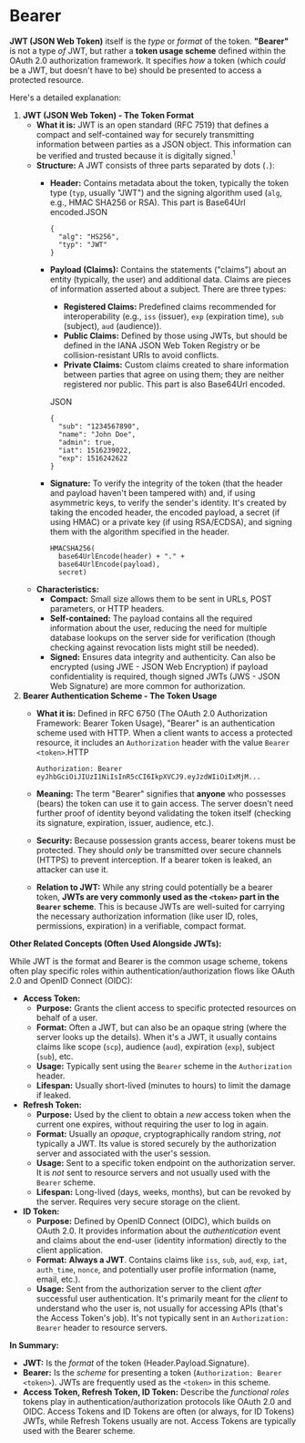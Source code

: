 # Bearer

&#x20;**JWT (JSON Web Token)** itself is the _type_ or _format_ of the token. **"Bearer"** is not a type _of_ JWT, but rather a **token usage scheme** defined within the OAuth 2.0 authorization framework. It specifies _how_ a token (which _could_ be a JWT, but doesn't have to be) should be presented to access a protected resource.

Here's a detailed explanation:

1. **JWT (JSON Web Token) - The Token Format**
   * **What it is:** JWT is an open standard (RFC 7519) that defines a compact and self-contained way for securely transmitting information between parties as a JSON object. This information can be verified and trusted because it is digitally signed.<sup>1</sup>
   * **Structure:** A JWT consists of three parts separated by dots (`.`):
     *   **Header:** Contains metadata about the token, typically the token type (`typ`, usually "JWT") and the signing algorithm used (`alg`, e.g., HMAC SHA256 or RSA). This part is Base64Url encoded.JSON

         ```
         {
           "alg": "HS256",
           "typ": "JWT"
         }
         ```
     *   **Payload (Claims):** Contains the statements ("claims") about an entity (typically, the user) and additional data. Claims are pieces of information asserted about a subject. There are three types:

         * **Registered Claims:** Predefined claims recommended for interoperability (e.g., `iss` (issuer), `exp` (expiration time), `sub` (subject), `aud` (audience)).
         * **Public Claims:** Defined by those using JWTs, but should be defined in the IANA JSON Web Token Registry or be collision-resistant URIs to avoid conflicts.
         * **Private Claims:** Custom claims created to share information between parties that agree on using them; they are neither registered nor public. This part is also Base64Url encoded.

         JSON

         ```
         {
           "sub": "1234567890",
           "name": "John Doe",
           "admin": true,
           "iat": 1516239022,
           "exp": 1516242622
         }
         ```
     *   **Signature:** To verify the integrity of the token (that the header and payload haven't been tampered with) and, if using asymmetric keys, to verify the sender's identity. It's created by taking the encoded header, the encoded payload, a secret (if using HMAC) or a private key (if using RSA/ECDSA), and signing them with the algorithm specified in the header.

         ```
         HMACSHA256(
           base64UrlEncode(header) + "." +
           base64UrlEncode(payload),
           secret)
         ```
   * **Characteristics:**
     * **Compact:** Small size allows them to be sent in URLs, POST parameters, or HTTP headers.
     * **Self-contained:** The payload contains all the required information about the user, reducing the need for multiple database lookups on the server side for verification (though checking against revocation lists might still be needed).
     * **Signed:** Ensures data integrity and authenticity. Can also be encrypted (using JWE - JSON Web Encryption) if payload confidentiality is required, though signed JWTs (JWS - JSON Web Signature) are more common for authorization.
2. **Bearer Authentication Scheme - The Token Usage**
   *   **What it is:** Defined in RFC 6750 (The OAuth 2.0 Authorization Framework: Bearer Token Usage), "Bearer" is an authentication scheme used with HTTP. When a client wants to access a protected resource, it includes an `Authorization` header with the value `Bearer <token>`.HTTP

       ```
       Authorization: Bearer eyJhbGciOiJIUzI1NiIsInR5cCI6IkpXVCJ9.eyJzdWIiOiIxMjM...
       ```
   * **Meaning:** The term "Bearer" signifies that **anyone** who possesses (bears) the token can use it to gain access. The server doesn't need further proof of identity beyond validating the token itself (checking its signature, expiration, issuer, audience, etc.).
   * **Security:** Because possession grants access, bearer tokens must be protected. They should _only_ be transmitted over secure channels (HTTPS) to prevent interception. If a bearer token is leaked, an attacker can use it.
   * **Relation to JWT:** While any string could potentially be a bearer token, **JWTs are very commonly used as the `<token>` part in the `Bearer` scheme**. This is because JWTs are well-suited for carrying the necessary authorization information (like user ID, roles, permissions, expiration) in a verifiable, compact format.

**Other Related Concepts (Often Used Alongside JWTs):**

While JWT is the format and Bearer is the common usage scheme, tokens often play specific roles within authentication/authorization flows like OAuth 2.0 and OpenID Connect (OIDC):

* **Access Token:**
  * **Purpose:** Grants the client access to specific protected resources on behalf of a user.
  * **Format:** Often a JWT, but can also be an opaque string (where the server looks up the details). When it's a JWT, it usually contains claims like scope (`scp`), audience (`aud`), expiration (`exp`), subject (`sub`), etc.
  * **Usage:** Typically sent using the `Bearer` scheme in the `Authorization` header.
  * **Lifespan:** Usually short-lived (minutes to hours) to limit the damage if leaked.
* **Refresh Token:**
  * **Purpose:** Used by the client to obtain a _new_ access token when the current one expires, without requiring the user to log in again.
  * **Format:** Usually an _opaque_, cryptographically random string, _not_ typically a JWT. Its value is stored securely by the authorization server and associated with the user's session.
  * **Usage:** Sent to a specific token endpoint on the authorization server. It is _not_ sent to resource servers and not usually used with the `Bearer` scheme.
  * **Lifespan:** Long-lived (days, weeks, months), but can be revoked by the server. Requires very secure storage on the client.
* **ID Token:**
  * **Purpose:** Defined by OpenID Connect (OIDC), which builds on OAuth 2.0. It provides information about the _authentication_ event and claims about the end-user (identity information) directly to the client application.
  * **Format:** **Always a JWT**. Contains claims like `iss`, `sub`, `aud`, `exp`, `iat`, `auth_time`, `nonce`, and potentially user profile information (name, email, etc.).
  * **Usage:** Sent from the authorization server to the client _after_ successful user authentication. It's primarily meant for the _client_ to understand who the user is, not usually for accessing APIs (that's the Access Token's job). It's not typically sent in an `Authorization: Bearer` header to resource servers.

**In Summary:**

* **JWT:** Is the _format_ of the token (Header.Payload.Signature).
* **Bearer:** Is the _scheme_ for presenting a token (`Authorization: Bearer <token>`). JWTs are frequently used as the `<token>` in this scheme.
* **Access Token, Refresh Token, ID Token:** Describe the _functional roles_ tokens play in authentication/authorization protocols like OAuth 2.0 and OIDC. Access Tokens and ID Tokens are often (or always, for ID Tokens) JWTs, while Refresh Tokens usually are not. Access Tokens are typically used with the Bearer scheme.
